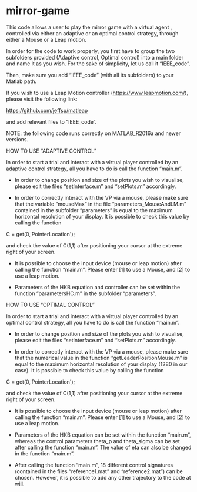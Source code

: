 # mirror-game


This code allows a user to play the mirror game with a virtual agent , controlled via either an adaptive or an optimal control strategy, through either a Mouse or a Leap motion. 

In order for the code to work properly, you first have to group the two subfolders provided (Adaptive control, Optimal control) into a main folder and name it as you wish. For the sake of simplicity, let us call it “IEEE_code”.

Then, make sure you add “IEEE_code” (with all its subfolders) to your Matlab path.

If you wish to use a Leap Motion controller (https://www.leapmotion.com/), please visit the following link:

https://github.com/jeffsp/matleap

and add relevant files to “IEEE_code”.


NOTE: the following code runs correctly on MATLAB_R2016a and newer versions. 


HOW TO USE “ADAPTIVE CONTROL”

In order to start a trial and interact with a virtual player controlled by an adaptive control strategy, all you have to do is call the function “main.m”.

- In order to change position and size of the plots you wish to visualise, please edit the files “setInterface.m” and “setPlots.m” accordingly.

- In order to correctly interact with the VP via a mouse, please make sure that the variable “mouseMax” in the file “parameters_MouseAndLM.m” contained in the subfolder “parameters” is equal to the maximum horizontal resolution of your display. It is possible to check this value by calling the function

C = get(0,'PointerLocation');

and check the value of C(1,1) after positioning your cursor at the extreme right of your screen.

- It is possible to choose the input device (mouse or leap motion) after calling the function “main.m”. Please enter [1] to use a Mouse, and [2] to use a leap motion.

- Parameters of the HKB equation and controller can be set within the function “parametersHC.m” in the subfolder “parameters”.



HOW TO USE “OPTIMAL CONTROL”

In order to start a trial and interact with a virtual player controlled by an optimal control strategy, all you have to do is call the function “main.m”.

- In order to change position and size of the plots you wish to visualise, please edit the files “setInterface.m” and “setPlots.m” accordingly.

- In order to correctly interact with the VP via a mouse, please make sure that the numerical value in the function “getLeaderPositionMouse.m” is equal to the maximum horizontal resolution of your display (1280 in our case). It is possible to check this value by calling the function

C = get(0,'PointerLocation');

and check the value of C(1,1) after positioning your cursor at the extreme right of your screen.

- It is possible to choose the input device (mouse or leap motion) after calling the function “main.m”. Please enter [1] to use a Mouse, and [2] to use a leap motion.

- Parameters of the HKB equation can be set within the function “main.m”, whereas the control parameters theta_p and theta_sigma can be set after calling the function “main.m”. The value of eta can also be changed in the function “main.m”.

- After calling the function “main.m”, 18 different control signatures (contained in the files “reference1.mat” and “reference2.mat”) can be chosen. However, it is possible to add any other trajectory to the code at will.
